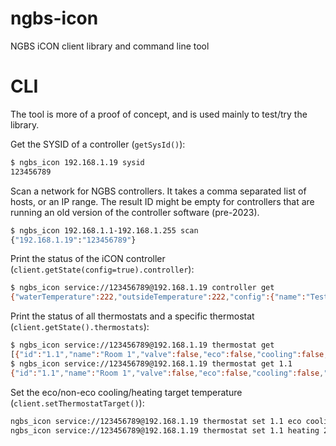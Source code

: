 # ngbs-icon
NGBS iCON client library and command line tool

# CLI

The tool is more of a proof of concept, and is used mainly to test/try the library.

Get the SYSID of a controller (`getSysId()`):

```bash
$ ngbs_icon 192.168.1.19 sysid
123456789
```

Scan a network for NGBS controllers. It takes a comma separated list of hosts, or an IP range. The result ID
might be empty for controllers that are running an old version of the controller software (pre-2023).

```bash
$ ngbs_icon 192.168.1.1-192.168.1.255 scan
{"192.168.1.19":"123456789"}
```

Print the status of the iCON controller (`client.getState(config=true).controller`):

```bash
$ ngbs_icon service://123456789@192.168.1.19 controller get
{"waterTemperature":222,"outsideTemperature":222,"config":{"name":"Test Controller","mixingValve":0}}
```

 Print the status of all thermostats and a specific thermostat (`client.getState().thermostats`):

```bash
$ ngbs_icon service://123456789@192.168.1.19 thermostat get
[{"id":"1.1","name":"Room 1","valve":false,"eco":false,"cooling":false,"temperature":24.4,"humidity":38.2,"target":23.5,"targets":{"heating":23.5,"cooling":27,"ecoHeating":18,"ecoCooling":27}},{"id":"1.2","name":"Room 2","valve":false,"eco":false,"cooling":false,"temperature":24.6,"humidity":38.6,"target":23,"targets":{"heating":23,"cooling":26,"ecoHeating":17,"ecoCooling":29}}]
$ ngbs_icon service://123456789@192.168.1.19 thermostat get 1.1
{"id":"1.1","name":"Room 1","valve":false,"eco":false,"cooling":false,"temperature":24.4,"humidity":38.2,"target":23.5,"targets":{"heating":23.5,"cooling":27,"ecoHeating":18,"ecoCooling":27}}
```

Set the eco/non-eco cooling/heating target temperature (`client.setThermostatTarget()`):

```bash
ngbs_icon service://123456789@192.168.1.19 thermostat set 1.1 eco cooling 24
ngbs_icon service://123456789@192.168.1.19 thermostat set 1.1 heating 23
```
